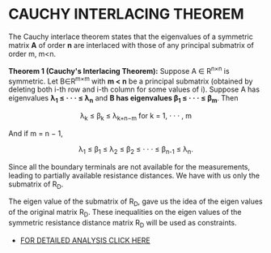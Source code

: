 # CAUCHY INTERLACING THEOREM
The Cauchy interlace theorem states that the eigenvalues of a symmetric matrix **A** of order **n** are interlaced with those of any
principal submatrix of order m, m<n.

**Theorem 1 (Cauchy's Interlacing Theorem):** Suppose A ∈ R<sup>n×n</sup>
is symmetric. Let B∈R<sup>m×m</sup> with **m < n** be a principal submatrix (obtained by deleting both i-th
row and i-th column for some values of i). Suppose A has eigenvalues **λ<sub>1</sub> ≤ · · · ≤ λ<sub>n</sub>**
and **B has eigenvalues β<sub>1</sub> ≤ · · · ≤ β<sub>m</sub>**. Then

<p align="center">
λ<sub>k</sub> ≤ β<sub>k</sub> ≤ λ<sub>k+n−m</sub> for k = 1, · · · , m
</p>
 And if m = n − 1,
<p align="center">
λ<sub>1</sub> ≤ β<sub>1</sub> ≤ λ<sub>2</sub> ≤ β<sub>2</sub> ≤ · · · ≤ β<sub>n-1</sub> ≤ λ<sub>n</sub>.
</p>
Since all the boundary terminals are not available for the measurements, leading to partially available resistance distances. We  have with us only 
the submatrix of R<sub>D</sub>. 

The eigen value of the submatrix of R<sub>D</sub>, gave us the idea of the eigen values of the original matrix R<sub>D</sub>. These inequalities on the eigen values of the symmetric resistance distance matrix R<sub>D</sub> will be used as constraints. 
- [FOR DETAILED ANALYSIS CLICK HERE](https://github.com/ShivanB/Shivan-Biradar/blob/master/doc/cauchy_eigen.pdf)
